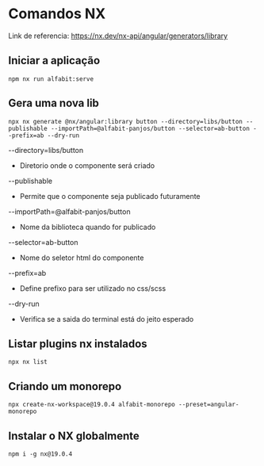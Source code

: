 # Comandos NX

Link de referencia: https://nx.dev/nx-api/angular/generators/library

## Iniciar a aplicação
```
npm nx run alfabit:serve
```

## Gera uma nova lib
```
npx nx generate @nx/angular:library button --directory=libs/button --publishable --importPath=@alfabit-panjos/button --selector=ab-button --prefix=ab --dry-run
```

--directory=libs/button
  - Diretorio onde o componente será criado

--publishable
  - Permite que o componente seja publicado futuramente

--importPath=@alfabit-panjos/button
  - Nome da biblioteca quando for publicado

--selector=ab-button
  - Nome do seletor html do componente

--prefix=ab
  - Define prefixo para ser utilizado no css/scss

--dry-run
  - Verifica se a saida do terminal está do jeito esperado

## Listar plugins nx instalados

```
npx nx list
```

## Criando um monorepo

```
npx create-nx-workspace@19.0.4 alfabit-monorepo --preset=angular-monorepo
```

## Instalar o NX globalmente

```
npm i -g nx@19.0.4
```
